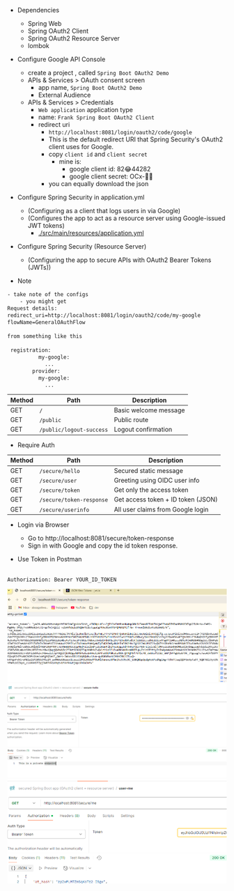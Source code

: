 - Dependencies
  - Spring Web 
  - Spring OAuth2 Client
  - Spring OAuth2 Resource Server
  - lombok

- Configure Google API Console
  - create a project , called `Spring Boot OAuth2 Demo`
  - APIs & Services > OAuth consent screen
    - app name, `Spring Boot OAuth2 Demo` 
    - External Audience
  - APIs & Services > Credentials
    - `Web application` application type
    - name: `Frank Spring Boot OAuth2 Client`
    - redirect uri
      - `http://localhost:8081/login/oauth2/code/google`
      - This is the default redirect URI that Spring Security's OAuth2 client uses for Google.
      - copy `client id` and `client secret`
        - mine is:
          - google client id: 82😂44282
          - google client secret: OCx-🤭🤭
      - you can equally download the json

- Configure Spring Security in application.yml
  - (Configuring as a client that logs users in via Google)
  - (Configures the app to act as a resource server using Google-issued JWT tokens)
    - [./src/main/resources/application.yml](./src/main/resources/application.yml)

- Configure Spring Security (Resource Server)
  - (Configuring the app to secure APIs with OAuth2 Bearer Tokens (JWTs))


- Note
```text
- take note of the configs
    - you might get 
Request details: redirect_uri=http://localhost:8081/login/oauth2/code/my-google flowName=GeneralOAuthFlow

from something like this

 registration:
          my-google:
            ...
        provider:
          my-google: 
            ...
```

| Method | Path                     | Description           |
| ------ | ------------------------ | --------------------- |
| GET    | `/`                      | Basic welcome message |
| GET    | `/public`                | Public route          |
| GET    | `/public/logout-success` | Logout confirmation   |

- Require Auth

| Method | Path                     | Description                        |
| ------ | ------------------------ | ---------------------------------- |
| GET    | `/secure/hello`          | Secured static message             |
| GET    | `/secure/user`           | Greeting using OIDC user info      |
| GET    | `/secure/token`          | Get only the access token          |
| GET    | `/secure/token-response` | Get access token + ID token (JSON) |
| GET    | `/secure/userinfo`       | All user claims from Google login  |


- Login via Browser 
  - Go to http://localhost:8081/secure/token-response
  - Sign in with Google and copy the id token response.

- Use Token in Postman
```text

Authorization: Bearer YOUR_ID_TOKEN
```


![](./images/token-response.png)
![](./images/postman-response.png)
![](./images/jwt-me.png)


  